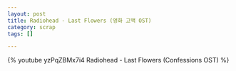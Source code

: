```yaml
---
layout: post
title: Radiohead - Last Flowers (영화 고백 OST)
category: scrap
tags: []

---
```


{% youtube yzPqZBMx7i4 Radiohead - Last Flowers (Confessions OST) %}

